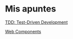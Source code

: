 # Mis apuntes

[TDD: Test-Driven Development](./test-driven-development)

[Web Components](./web-components)